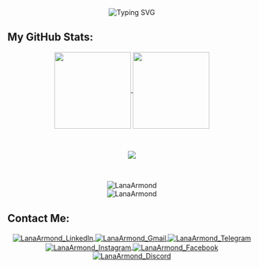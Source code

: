 <div align="center">
  <img src="https://readme-typing-svg.herokuapp.com?color=%white&center=true&vCenter=true&lines=Hello!+I+am+Ana+Beatriz+Lana!;Welcome+to+my+profile!" alt="Typing SVG">
<br>
</div>

## My GitHub Stats:

<p align="center">
  
  <a href="https://github.com/LanaArmond">
    <img height="155em" width="auto" align="center" src="https://github-readme-stats.vercel.app/api?username=LanaArmond&show_icons=true&theme=tokyonight&hide_border=true&include_all_commits=true&count_private=true" />
  </a>
  <a href="https://github.com/LanaArmond">
    <img height="155em" width="auto" align="center" src="https://github-readme-stats.vercel.app/api/top-langs/?username=LanaArmond&layout=compact&theme=tokyonight&hide_border=true" />
  </a>
  
</p>  

<br/>

<p align="center">

  <a alt="trophy" href="https://github.com/LanaArmond">
    <img align="center" src="https://github-profile-trophy.vercel.app/?username=LanaArmond&theme=tokyonight"/>
  </a>
  
</p>

<br/>

<p align="center">
      
  <img align="center" src="https://github-readme-streak-stats.herokuapp.com/?user=LanaArmond&theme=tokyonight" alt="LanaArmond" />
  
  <br>
  
  <img src="https://komarev.com/ghpvc/?username=LanaArmond&label=Profile%20views&color=dd6387&style=flat" alt="LanaArmond" />
  
</p>
  
## Contact Me:

<div align="center">

  <a href="https://www.linkedin.com/in/lana-armond/" target="blank">
  <img align="center" src="https://img.shields.io/badge/LinkedIn-0077B5?style=for-the-badge&logo=linkedin&logoColor=white" alt="LanaArmond_LinkedIn" />
  </a>

  <a href="mailto:anabialana@gmail.com" target="blank">
  <img align="center" src="https://img.shields.io/badge/Gmail-D14836?style=for-the-badge&logo=gmail&logoColor=white" alt="LanaArmond_Gmail" />
  </a>
  
  <a href="https://t.me/LanaArmond" target="blank">
  <img align="center" src="https://img.shields.io/badge/Telegram-2CA5E0?style=for-the-badge&logo=telegram&logoColor=white" alt="LanaArmond_Telegram" />
  </a>
  
  <a href="https://www.instagram.com/lana_dosrei/" target="blank">
  <img align="center" src="https://img.shields.io/badge/Instagram-E4405F?style=for-the-badge&logo=instagram&logoColor=white" alt="LanaArmond_Instagram" />
  </a>
  
  <a href="https://www.facebook.com/Tia.Lana.Quinzel" target="blank">
  <img align="center" src="https://img.shields.io/badge/Facebook-1877F2?style=for-the-badge&logo=facebook&logoColor=white" alt="LanaArmond_Facebook" />
  </a>
  
  <a href="discordapp.com/users/535828480592707595" target="blank">
  <img align="center" src="https://img.shields.io/badge/Discord-7289DA?style=for-the-badge&logo=discord&logoColor=white" alt="LanaArmond_Discord" />
  </a>
  
</div>

<!--

## Techs:

#### Programing Languages:
<p align="center"> 

 <a href="#">
  <img align="center" scr="https://img.shields.io/badge/C%2B%2B-00599C?style=for-the-badge&logo=c%2B%2B&logoColor=white">
 </a>
 
</p>

#### Front-End Development:
<p align="center"> 
  
</p>

#### Back-End Development:
<p align="center"> 
  
</p>

#### Mobile App Development:
<p align="center"> 
  
</p>

#### Softwares:
<p align="center"> 
  
</p>

<br><br>

<div align="center>
  <img src="https://cdn.discordapp.com/attachments/880871260790325439/993666616426516561/download20220701183111.png" alt="Lana" style="border-radius: 90px">
</div>

-->
